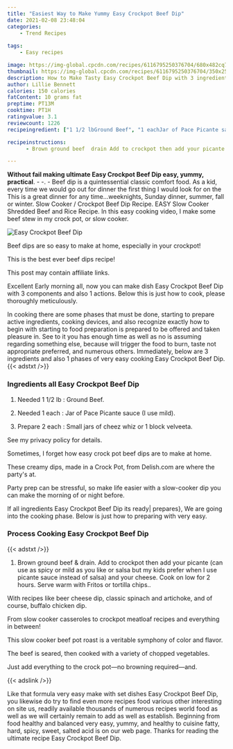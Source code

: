 ```yaml
---
title: "Easiest Way to Make Yummy Easy Crockpot Beef Dip"
date: 2021-02-08 23:48:04
categories:
    - Trend Recipes
    
tags:
    - Easy recipes

image: https://img-global.cpcdn.com/recipes/6116795250376704/680x482cq70/easy-crockpot-beef-dip-recipe-main-photo.jpg
thumbnail: https://img-global.cpcdn.com/recipes/6116795250376704/350x250cq70/easy-crockpot-beef-dip-recipe-main-photo.jpg
description: How to Make Tasty Easy Crockpot Beef Dip with 3 ingredients and 1 stages of easy cooking.
author: Lillie Bennett
calories: 150 calories
fatContent: 10 grams fat
preptime: PT13M
cooktime: PT1H
ratingvalue: 3.1
reviewcount: 1226
recipeingredient: ["1 1/2 lbGround Beef", "1 eachJar of Pace Picante sauce I use mild", "2 eachSmall jars of cheez whiz or 1 block velveeta"]

recipeinstructions: 
      - Brown ground beef  drain Add to crockpot then add your picante can use as spicy or mild as you like or salsa but my kids prefer when I use picante sauce instead of salsa and your cheese Cook on low for 2 hours Serve warm with Fritos or tortilla chips

---
```




**Without fail making ultimate Easy Crockpot Beef Dip easy, yummy, practical**. - -. - Beef dip is a quintessential classic comfort food. As a kid, every time we would go out for dinner the first thing I would look for on the This is a great dinner for any time…weeknights, Sunday dinner, summer, fall or winter. Slow Cooker / Crockpot Beef Dip Recipe. EASY Slow Cooker Shredded Beef and Rice Recipe. In this easy cooking video, I make some beef stew in my crock pot, or slow cooker.


![Easy Crockpot Beef Dip](https://img-global.cpcdn.com/recipes/6116795250376704/680x482cq70/easy-crockpot-beef-dip-recipe-main-photo.jpg "Easy Crockpot Beef Dip")



Beef dips are so easy to make at home, especially in your crockpot!

This is the best ever beef dips recipe!

This post may contain affiliate links.


Excellent Early morning all, now you can make dish Easy Crockpot Beef Dip with 3 components and also 1 actions. Below this is just how to cook, please thoroughly meticulously.

In cooking there are some phases that must be done, starting to prepare active ingredients, cooking devices, and also recognize exactly how to begin with starting to food preparation is prepared to be offered and taken pleasure in. See to it you has enough time as well as no is assuming regarding something else, because will trigger the food to burn, taste not appropriate preferred, and numerous others. Immediately, below are 3 ingredients and also 1 phases of very easy cooking Easy Crockpot Beef Dip.
{{< adstxt />}}

### Ingredients all Easy Crockpot Beef Dip


1. Needed 1 1/2 lb : Ground Beef.

1. Needed 1 each : Jar of Pace Picante sauce (I use mild).

1. Prepare 2 each : Small jars of cheez whiz or 1 block velveeta.


See my privacy policy for details.

Sometimes, I forget how easy crock pot beef dips are to make at home.

These creamy dips, made in a Crock Pot, from Delish.com are where the party&#39;s at.

Party prep can be stressful, so make life easier with a slow-cooker dip you can make the morning of or night before.


If all ingredients Easy Crockpot Beef Dip its ready| prepares}, We are going into the cooking phase. Below is just how to preparing with very easy.

### Process Cooking Easy Crockpot Beef Dip

{{< adstxt />}}


1. Brown ground beef &amp; drain. Add to crockpot then add your picante (can use as spicy or mild as you like or salsa but my kids prefer when I use picante sauce instead of salsa) and your cheese. Cook on low for 2 hours. Serve warm with Fritos or tortilla chips..




With recipes like beer cheese dip, classic spinach and artichoke, and of course, buffalo chicken dip.

From slow cooker casseroles to crockpot meatloaf recipes and everything in between!

This slow cooker beef pot roast is a veritable symphony of color and flavor.

The beef is seared, then cooked with a variety of chopped vegetables.

Just add everything to the crock pot—no browning required—and.


{{< adslink />}}

Like that formula very easy make with set dishes Easy Crockpot Beef Dip, you likewise do try to find even more recipes food various other interesting on site us, readily available thousands of numerous recipes world food as well as we will certainly remain to add as well as establish. Beginning from food healthy and balanced very easy, yummy, and healthy to cuisine fatty, hard, spicy, sweet, salted acid is on our web page. Thanks for reading the ultimate recipe Easy Crockpot Beef Dip.
